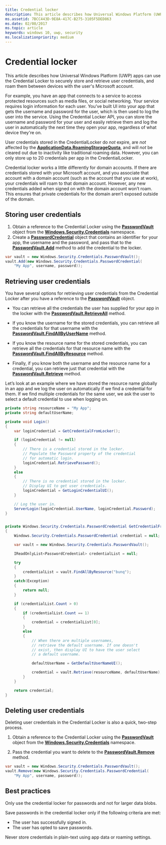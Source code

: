 ```yaml
---
title: Credential locker
description: This article describes how Universal Windows Platform (UWP) apps can use the Credential Locker to securely store and retrieve user credentials, and roam them between devices with the user's Microsoft account.
ms.assetid: 7BCC443D-9E8A-417C-B275-3105F5DED863
ms.date: 02/08/2017
ms.topic: article
keywords: windows 10, uwp, security
ms.localizationpriority: medium
---
```

# Credential locker




This article describes how Universal Windows Platform (UWP) apps can use the Credential Locker to securely store and retrieve user credentials, and roam them between devices with the user's Microsoft account.

For example, you have an app that connects to a service to access protected resources such as media files, or social networking. Your service requires login information for each user. You’ve built UI into your app that gets the username and password for the user, which is then used to log the user into the service. Using the Credential Locker API, you can store the username and password for your user and easily retrieve them and log the user in automatically the next time they open your app, regardless of what device they're on.

User credentials stored in the CredentialLocker do *not* expire, are *not* affected by the [**ApplicationData.RoamingStorageQuota**](/uwp/api/windows.storage.applicationdata.roamingstoragequota), and will *not* be cleared out due to inactivity like traditional roaming data. However, you can only store up to 20 credentials per app in the CredentialLocker.

Credential locker works a little differently for domain accounts. If there are credentials stored with your Microsoft account, and you associate that account with a domain account (such as the account that you use at work), your credentials will roam to that domain account. However, any new credentials added when signed on with the domain account won’t roam. This ensures that private credentials for the domain aren’t exposed outside of the domain.

## Storing user credentials


1.  Obtain a reference to the Credential Locker using the [**PasswordVault**](/uwp/api/Windows.Security.Credentials.PasswordVault) object from the [**Windows.Security.Credentials**](/uwp/api/Windows.Security.Credentials) namespace.
2.  Create a [**PasswordCredential**](/uwp/api/Windows.Security.Credentials.PasswordCredential) object that contains an identifier for your app, the username and the password, and pass that to the [**PasswordVault.Add**](/uwp/api/windows.security.credentials.passwordvault.add) method to add the credential to the locker.

```cs
var vault = new Windows.Security.Credentials.PasswordVault();
vault.Add(new Windows.Security.Credentials.PasswordCredential(
    "My App", username, password));
```

## Retrieving user credentials


You have several options for retrieving user credentials from the Credential Locker after you have a reference to the [**PasswordVault**](/uwp/api/Windows.Security.Credentials.PasswordVault) object.

-   You can retrieve all the credentials the user has supplied for your app in the locker with the [**PasswordVault.RetrieveAll**](/uwp/api/windows.security.credentials.passwordvault.retrieveall) method.

-   If you know the username for the stored credentials, you can retrieve all the credentials for that username with the [**PasswordVault.FindAllByUserName**](/uwp/api/windows.security.credentials.passwordvault.findallbyusername) method.

-   If you know the resource name for the stored credentials, you can retrieve all the credentials for that resource name with the [**PasswordVault.FindAllByResource**](/uwp/api/windows.security.credentials.passwordvault.findallbyresource) method.

-   Finally, if you know both the username and the resource name for a credential, you can retrieve just that credential with the [**PasswordVault.Retrieve**](/uwp/api/windows.security.credentials.passwordvault.retrieve) method.

Let’s look at an example where we have stored the resource name globally in an app and we log the user on automatically if we find a credential for them. If we find multiple credentials for the same user, we ask the user to select a default credential to use when logging on.

```cs
private string resourceName = "My App";
private string defaultUserName;

private void Login()
{
    var loginCredential = GetCredentialFromLocker();

    if (loginCredential != null)
    {
        // There is a credential stored in the locker.
        // Populate the Password property of the credential
        // for automatic login.
        loginCredential.RetrievePassword();
    }
    else
    {
        // There is no credential stored in the locker.
        // Display UI to get user credentials.
        loginCredential = GetLoginCredentialUI();
    }

    // Log the user in.
    ServerLogin(loginCredential.UserName, loginCredential.Password);
}


private Windows.Security.Credentials.PasswordCredential GetCredentialFromLocker()
{
    Windows.Security.Credentials.PasswordCredential credential = null;

    var vault = new Windows.Security.Credentials.PasswordVault();

    IReadOnlyList<PasswordCredential> credentialList = null;

    try
    {
        credentialList = vault.FindAllByResource("bunq");
    }
    catch(Exception)
    {
        return null;
    }

    if (credentialList.Count > 0)
    {
        if (credentialList.Count == 1)
        {
            credential = credentialList[0];
        }
        else
        {
            // When there are multiple usernames,
            // retrieve the default username. If one doesn't
            // exist, then display UI to have the user select
            // a default username.

            defaultUserName = GetDefaultUserNameUI();

            credential = vault.Retrieve(resourceName, defaultUserName);
        }
    }

    return credential;
}
```

## Deleting user credentials


Deleting user credentials in the Credential Locker is also a quick, two-step process.

1.  Obtain a reference to the Credential Locker using the [**PasswordVault**](/uwp/api/Windows.Security.Credentials.PasswordVault) object from the [**Windows.Security.Credentials**](/uwp/api/Windows.Security.Credentials) namespace.

2.  Pass the credential you want to delete to the [**PasswordVault.Remove**](/uwp/api/windows.security.credentials.passwordvault.remove) method.

```cs
var vault = new Windows.Security.Credentials.PasswordVault();
vault.Remove(new Windows.Security.Credentials.PasswordCredential(
    "My App", username, password));
```

## Best practices


Only use the credential locker for passwords and not for larger data blobs.

Save passwords in the credential locker only if the following criteria are met:

-   The user has successfully signed in.
-   The user has opted to save passwords.

Never store credentials in plain-text using app data or roaming settings.